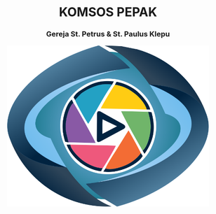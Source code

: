 <p align="center">
  <h1 align="center">KOMSOS PEPAK</h1>
  <h3 align="center">Gereja St. Petrus & St. Paulus Klepu</h3>
</p>

<p align="center">
  <img width="460" src="https://raw.githubusercontent.com/komsos-pepak/.github/main/profile/image/PEPAKLOGO3.png" alt="Logo">
</p>
